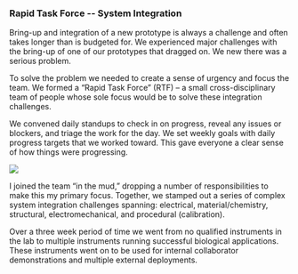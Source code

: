 ### Rapid Task Force -- System Integration

Bring-up and integration of a new prototype is always a challenge and often takes longer than is budgeted for. We experienced major challenges with the bring-up of one of our prototypes that dragged on. We new there was a serious problem.

To solve the problem we needed to create a sense of urgency and focus the team. We formed a “Rapid Task Force” (RTF) – a small cross-disciplinary team of people whose sole focus would be to solve these integration challenges.

We convened daily standups to check in on progress, reveal any issues or blockers, and triage the work for the day. We set weekly goals with daily progress targets that we worked toward. This gave everyone a clear sense of how things were progressing.

<div class="image-row">
    <img src="content/rtf/rtf_meeting.png">
</div>

I joined the team “in the mud,” dropping a number of responsibilities to make this my primary focus. Together, we stamped out a series of complex system integration challenges spanning: electrical, material/chemistry, structural, electromechanical, and procedural (calibration). 

Over a three week period of time we went from no qualified instruments in the lab to multiple instruments running successful biological applications. These instruments went on to be used for internal collaborator demonstrations and multiple external deployments. 
